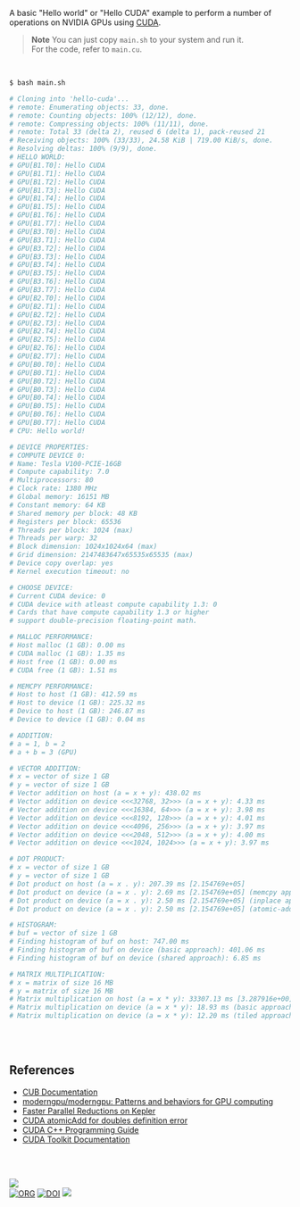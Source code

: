A basic "Hello world" or "Hello CUDA" example to perform a number of operations on NVIDIA GPUs using [CUDA].

> **Note**
> You can just copy `main.sh` to your system and run it. \
> For the code, refer to `main.cu`.

<br>

```bash
$ bash main.sh

# Cloning into 'hello-cuda'...
# remote: Enumerating objects: 33, done.
# remote: Counting objects: 100% (12/12), done.
# remote: Compressing objects: 100% (11/11), done.
# remote: Total 33 (delta 2), reused 6 (delta 1), pack-reused 21
# Receiving objects: 100% (33/33), 24.58 KiB | 719.00 KiB/s, done.
# Resolving deltas: 100% (9/9), done.
# HELLO WORLD:
# GPU[B1.T0]: Hello CUDA
# GPU[B1.T1]: Hello CUDA
# GPU[B1.T2]: Hello CUDA
# GPU[B1.T3]: Hello CUDA
# GPU[B1.T4]: Hello CUDA
# GPU[B1.T5]: Hello CUDA
# GPU[B1.T6]: Hello CUDA
# GPU[B1.T7]: Hello CUDA
# GPU[B3.T0]: Hello CUDA
# GPU[B3.T1]: Hello CUDA
# GPU[B3.T2]: Hello CUDA
# GPU[B3.T3]: Hello CUDA
# GPU[B3.T4]: Hello CUDA
# GPU[B3.T5]: Hello CUDA
# GPU[B3.T6]: Hello CUDA
# GPU[B3.T7]: Hello CUDA
# GPU[B2.T0]: Hello CUDA
# GPU[B2.T1]: Hello CUDA
# GPU[B2.T2]: Hello CUDA
# GPU[B2.T3]: Hello CUDA
# GPU[B2.T4]: Hello CUDA
# GPU[B2.T5]: Hello CUDA
# GPU[B2.T6]: Hello CUDA
# GPU[B2.T7]: Hello CUDA
# GPU[B0.T0]: Hello CUDA
# GPU[B0.T1]: Hello CUDA
# GPU[B0.T2]: Hello CUDA
# GPU[B0.T3]: Hello CUDA
# GPU[B0.T4]: Hello CUDA
# GPU[B0.T5]: Hello CUDA
# GPU[B0.T6]: Hello CUDA
# GPU[B0.T7]: Hello CUDA
# CPU: Hello world!

# DEVICE PROPERTIES:
# COMPUTE DEVICE 0:
# Name: Tesla V100-PCIE-16GB
# Compute capability: 7.0
# Multiprocessors: 80
# Clock rate: 1380 MHz
# Global memory: 16151 MB
# Constant memory: 64 KB
# Shared memory per block: 48 KB
# Registers per block: 65536
# Threads per block: 1024 (max)
# Threads per warp: 32
# Block dimension: 1024x1024x64 (max)
# Grid dimension: 2147483647x65535x65535 (max)
# Device copy overlap: yes
# Kernel execution timeout: no

# CHOOSE DEVICE:
# Current CUDA device: 0
# CUDA device with atleast compute capability 1.3: 0
# Cards that have compute capability 1.3 or higher
# support double-precision floating-point math.

# MALLOC PERFORMANCE:
# Host malloc (1 GB): 0.00 ms
# CUDA malloc (1 GB): 1.35 ms
# Host free (1 GB): 0.00 ms
# CUDA free (1 GB): 1.51 ms

# MEMCPY PERFORMANCE:
# Host to host (1 GB): 412.59 ms
# Host to device (1 GB): 225.32 ms
# Device to host (1 GB): 246.87 ms
# Device to device (1 GB): 0.04 ms

# ADDITION:
# a = 1, b = 2
# a + b = 3 (GPU)

# VECTOR ADDITION:
# x = vector of size 1 GB
# y = vector of size 1 GB
# Vector addition on host (a = x + y): 438.02 ms
# Vector addition on device <<<32768, 32>>> (a = x + y): 4.33 ms
# Vector addition on device <<<16384, 64>>> (a = x + y): 3.98 ms
# Vector addition on device <<<8192, 128>>> (a = x + y): 4.01 ms
# Vector addition on device <<<4096, 256>>> (a = x + y): 3.97 ms
# Vector addition on device <<<2048, 512>>> (a = x + y): 4.00 ms
# Vector addition on device <<<1024, 1024>>> (a = x + y): 3.97 ms

# DOT PRODUCT:
# x = vector of size 1 GB
# y = vector of size 1 GB
# Dot product on host (a = x . y): 207.39 ms [2.154769e+05]
# Dot product on device (a = x . y): 2.69 ms [2.154769e+05] (memcpy approach)
# Dot product on device (a = x . y): 2.50 ms [2.154769e+05] (inplace approach)
# Dot product on device (a = x . y): 2.50 ms [2.154769e+05] (atomic-add approach)

# HISTOGRAM:
# buf = vector of size 1 GB
# Finding histogram of buf on host: 747.00 ms
# Finding histogram of buf on device (basic approach): 401.06 ms
# Finding histogram of buf on device (shared approach): 6.85 ms

# MATRIX MULTIPLICATION:
# x = matrix of size 16 MB
# y = matrix of size 16 MB
# Matrix multiplication on host (a = x * y): 33307.13 ms [3.287916e+00]
# Matrix multiplication on device (a = x * y): 18.93 ms (basic approach) [3.287916e+00]
# Matrix multiplication on device (a = x * y): 12.20 ms (tiled approach) [3.287916e+00]
```

<br>
<br>


## References

- [CUB Documentation](https://nvlabs.github.io/cub/)
- [moderngpu/moderngpu: Patterns and behaviors for GPU computing](https://github.com/moderngpu/moderngpu)
- [Faster Parallel Reductions on Kepler](https://developer.nvidia.com/blog/faster-parallel-reductions-kepler/)
- [CUDA atomicAdd for doubles definition error](https://stackoverflow.com/a/37569519/1413259)
- [CUDA C++ Programming Guide](https://docs.nvidia.com/cuda/cuda-c-programming-guide/index.html)
- [CUDA Toolkit Documentation](https://docs.nvidia.com/cuda/index.html)

<br>
<br>

[![](https://img.youtube.com/vi/8sDg-lD1fZQ/maxresdefault.jpg)](https://www.youtube.com/watch?v=8sDg-lD1fZQ)<br>
[![ORG](https://img.shields.io/badge/org-puzzlef-green?logo=Org)](https://puzzlef.github.io)
[![DOI](https://zenodo.org/badge/679802777.svg)](https://zenodo.org/doi/10.5281/zenodo.10030458)
![](https://ga-beacon.deno.dev/G-KD28SG54JQ:hbAybl6nQFOtmVxW4if3xw/github.com/puzzlef/hello-cuda)

[CUDA]: https://docs.nvidia.com/cuda/index.html
